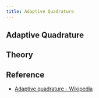 ```yaml
---
title: Adaptive Quadrature
---
```


## Adaptive Quadrature

## Theory


## Reference
* [Adaptive quadrature \- Wikipedia](https://en.wikipedia.org/wiki/Adaptive_quadrature)
